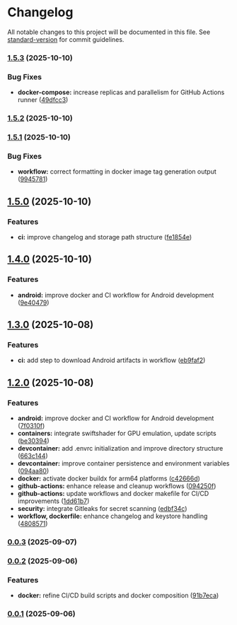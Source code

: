 # Changelog

All notable changes to this project will be documented in this file. See [standard-version](https://github.com/conventional-changelog/standard-version) for commit guidelines.

### [1.5.3](https://github.com/vegito-app/local/compare/v1.5.2...v1.5.3) (2025-10-10)


### Bug Fixes

* **docker-compose:** increase replicas and parallelism for GitHub Actions runner ([49dfcc3](https://github.com/vegito-app/local/commit/49dfcc3591c768328e240a103e871e665fce3620))

### [1.5.2](https://github.com/vegito-app/local/compare/v1.5.1...v1.5.2) (2025-10-10)

### [1.5.1](https://github.com/vegito-app/local/compare/v1.5.0...v1.5.1) (2025-10-10)


### Bug Fixes

* **workflow:** correct formatting in docker image tag generation output ([9945781](https://github.com/vegito-app/local/commit/994578170307dbfe4a82f95c0211a960770b8679))

## [1.5.0](https://github.com/vegito-app/local/compare/v1.4.0...v1.5.0) (2025-10-10)


### Features

* **ci:** improve changelog and storage path structure ([fe1854e](https://github.com/vegito-app/local/commit/fe1854e3d43cc3e3f43a3c245e5d2a01097addfb))

## [1.4.0](https://github.com/vegito-app/local/compare/v1.3.0...v1.4.0) (2025-10-10)


### Features

* **android:** improve docker and CI workflow for Android development ([9e40479](https://github.com/vegito-app/local/commit/9e404798fb6ac681780d5c8f1a2e736693a0369c))

## [1.3.0](https://github.com/vegito-app/local/compare/v1.2.0...v1.3.0) (2025-10-08)


### Features

* **ci:** add step to download Android artifacts in workflow ([eb9faf2](https://github.com/vegito-app/local/commit/eb9faf29f2aa028afd45a9563cd84a607ac278cc))

## [1.2.0](https://github.com/vegito-app/local/compare/v1.1.0...v1.2.0) (2025-10-08)


### Features

* **android:** improve docker and CI workflow for Android development ([7f0310f](https://github.com/vegito-app/local/commit/7f0310f819fc7d323d61b3f001a14dc8532486c9))
* **containers:** integrate swiftshader for GPU emulation, update scripts ([be30394](https://github.com/vegito-app/local/commit/be3039412b7fcd087fdd3dae67212e347767990f))
* **devcontainer:** add .envrc initialization and improve directory structure ([663c144](https://github.com/vegito-app/local/commit/663c14465450693b8312b6884342fb0a42e279fc))
* **devcontainer:** improve container persistence and environment variables ([094aa80](https://github.com/vegito-app/local/commit/094aa809dcc4353cf3a2f3950f8674b165f828fc))
* **docker:** activate docker buildx for arm64 platforms ([c42666d](https://github.com/vegito-app/local/commit/c42666d0ed4d97836563a9142209453cae287f13))
* **github-actions:** enhance release and cleanup workflows ([094250f](https://github.com/vegito-app/local/commit/094250f0c2519dafe076bbb83e526ae89623604f))
* **github-actions:** update workflows and docker makefile for CI/CD improvements ([1dd61b7](https://github.com/vegito-app/local/commit/1dd61b7e44564c5e9fa0609a92bed979df87eed4))
* **security:** integrate Gitleaks for secret scanning ([edbf34c](https://github.com/vegito-app/local/commit/edbf34c29010d5c2fd5f962f8856fbebc0ace7f5))
* **workflow, dockerfile:** enhance changelog and keystore handling ([4808571](https://github.com/vegito-app/local/commit/4808571967d5c755afc0faf7a8a3f73959c37998))

### [0.0.3](https://github.com/vegito-app/local/compare/v0.0.2...v0.0.3) (2025-09-07)

### [0.0.2](https://github.com/vegito-app/local/compare/v0.0.1...v0.0.2) (2025-09-06)


### Features

* **docker:** refine CI/CD build scripts and docker composition ([91b7eca](https://github.com/vegito-app/local/commit/91b7eca792eb2aa85d50ea019d43896070dd53ec))

### [0.0.1](https://github.com/vegito-app/local/compare/v0.0.0...v0.0.1) (2025-09-06)
